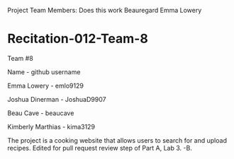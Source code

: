 
Project Team Members: Does this work Beauregard Emma Lowery
# Recitation-012-Team-8

Team #8

Name - github username

Emma Lowery - emlo9129

Joshua Dinerman - JoshuaD9907

Beau Cave - beaucave

Kimberly Marthias - kima3129

The project is a cooking website that allows users to search for and upload recipes.
Edited for pull request review step of Part A, Lab 3. -B.
